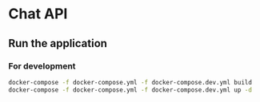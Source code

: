 # Chat API

## Run the application

### For development

```bash
docker-compose -f docker-compose.yml -f docker-compose.dev.yml build
docker-compose -f docker-compose.yml -f docker-compose.dev.yml up -d
```
